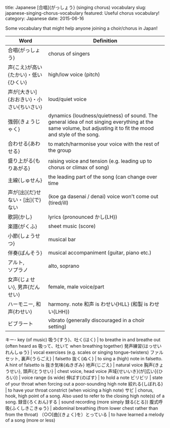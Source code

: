 title: Japanese [合唱]{がっしょう} (singing chorus) vocabulary
slug: japanese-singing-chorus-vocabulary
featured: Useful chorus vocabulary!
category: Japanese
date: 2015-06-16

Some vocabulary that might help anyone joining a choir/chorus in Japan!

Word | Definition
---- | ----------
合唱{がっしょう} | chorus of singers
声{こえ}が高い{たかい}・低い{ひくい} | high/low voice (pitch)
声が[大きい]{おおきい}・小さい{ちいさい} | loud/quiet voice
強弱{きょうじゃく} | dynamics (loudness/quietness) of sound. The general idea of not singing everything at the same volume, but adjusting it to fit the mood and style of the song.
合わせる{あわせる} | to match/harmonise your voice with the rest of the group
盛り上がる{もりあがる} | raising voice and tension (e.g. leading up to chorus or climax of song)
主線{しゅせん} | the leading part of the song (can change over time | sometimes the male part is leading, sometimes female)
声が[出]{だ}せない・[出]{で}ない | (koe ga dasenai / denai) voice won't come out (tired/ill)
歌詞{かし} | lyrics (pronounced かし{LH})
楽譜{がくふ} | sheet music (score)
小節{しょうせつ} | musical bar
伴奏{ばんそう} | musical accompaniment (guitar, piano etc.)
アルト, <nobr>ソプラノ</nobr> | alto, soprano
女声{じょせい}, 男声{だんせい} | female, male voice/part
ハーモニー, 和声{わせい}  | harmony. note 和声 is わせい{HLL} (和製 is わせい{LHH})
ビブラート | vibrato (generally discouraged in a choir setting)
キー- key (of music)
吸う{すう}、吐く{はく} | to breathe in and breathe out (often heard as 吸って、吐いて when breathing together)
発声練習{はっせいれんしゅう} | vocal exercises (e.g. scales or singing tongue-twisters)
ファルセット, 裏声{うらごえ} | falsetto
抜く{ぬく} | to sing a (high) note in falsetto. A hint of falsetto is 抜き気味{ぬきぎみ}
地声{じごえ} | natural voice
胸声{きょうせい}, 頭声{とうせい} | chest voice, head voice
声域{せいいき}(が[広い]{ひろい}) | voice range (is wide)
伸ばす{のばす} | to hold a note
ビリビリ | state of your throat when forcing out a poor-sounding high note
絞れる{しぼれる} | to have your throat constrict (when voicing a high note)
サビ | chorus, hook, high point of a song. Also used to refer to the closing high note(s) of a song.
録音{ろくおん}する | sound recording (more simply 録る{とる})
腹式呼吸{ふくしきこきゅう} | abdominal breathing (from lower chest rather than from the throat)
（○○[曲]{きょく}を）とっている | to have learned a melody of a song (more or less)
